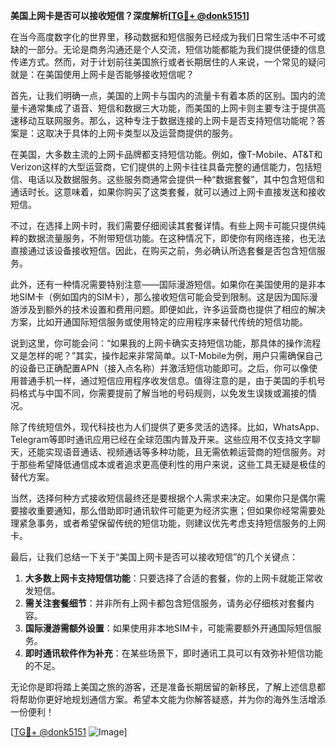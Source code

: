 **美国上网卡是否可以接收短信？深度解析[[TG💪+ @donk5151](https://t.me/s/donk5151)]**

在当今高度数字化的世界里，移动数据和短信服务已经成为我们日常生活中不可或缺的一部分。无论是商务沟通还是个人交流，短信功能都能为我们提供便捷的信息传递方式。然而，对于计划前往美国旅行或者长期居住的人来说，一个常见的疑问就是：在美国使用上网卡是否能够接收短信呢？

首先，让我们明确一点，美国的上网卡与国内的流量卡有着本质的区别。国内的流量卡通常集成了语音、短信和数据三大功能，而美国的上网卡则主要专注于提供高速移动互联网服务。那么，这种专注于数据连接的上网卡是否支持短信功能呢？答案是：这取决于具体的上网卡类型以及运营商提供的服务。

在美国，大多数主流的上网卡品牌都支持短信功能。例如，像T-Mobile、AT&T和Verizon这样的大型运营商，它们提供的上网卡往往具备完整的通信能力，包括短信、电话以及数据服务。这些服务商通常会提供一种“数据套餐”，其中包含短信和通话时长。这意味着，如果你购买了这类套餐，就可以通过上网卡直接发送和接收短信。

不过，在选择上网卡时，我们需要仔细阅读其套餐详情。有些上网卡可能只提供纯粹的数据流量服务，不附带短信功能。在这种情况下，即使你有网络连接，也无法直接通过该设备接收短信。因此，在购买之前，务必确认所选套餐是否包含短信服务。

此外，还有一种情况需要特别注意——国际漫游短信。如果你在美国使用的是非本地SIM卡（例如国内的SIM卡），那么接收短信可能会受到限制。这是因为国际漫游涉及到额外的技术设置和费用问题。即便如此，许多运营商也提供了相应的解决方案，比如开通国际短信服务或使用特定的应用程序来替代传统的短信功能。

说到这里，你可能会问：“如果我的上网卡确实支持短信功能，那具体的操作流程又是怎样的呢？”其实，操作起来非常简单。以T-Mobile为例，用户只需确保自己的设备已正确配置APN（接入点名称）并激活短信功能即可。之后，你可以像使用普通手机一样，通过短信应用程序收发信息。值得注意的是，由于美国的手机号码格式与中国不同，你需要提前了解当地的号码规则，以免发生误拨或漏接的情况。

除了传统短信外，现代科技也为人们提供了更多灵活的选择。比如，WhatsApp、Telegram等即时通讯应用已经在全球范围内普及开来。这些应用不仅支持文字聊天，还能实现语音通话、视频通话等多种功能，且无需依赖运营商的短信服务。对于那些希望降低通信成本或者追求更高便利性的用户来说，这些工具无疑是极佳的替代方案。

当然，选择何种方式接收短信最终还是要根据个人需求来决定。如果你只是偶尔需要接收重要通知，那么借助即时通讯软件可能更为经济实惠；但如果你经常需要处理紧急事务，或者希望保留传统的短信功能，则建议优先考虑支持短信服务的上网卡。

最后，让我们总结一下关于“美国上网卡是否可以接收短信”的几个关键点：

1. **大多数上网卡支持短信功能**：只要选择了合适的套餐，你的上网卡就能正常收发短信。
2. **需关注套餐细节**：并非所有上网卡都包含短信服务，请务必仔细核对套餐内容。
3. **国际漫游需额外设置**：如果使用非本地SIM卡，可能需要额外开通国际短信服务。
4. **即时通讯软件作为补充**：在某些场景下，即时通讯工具可以有效弥补短信功能的不足。

无论你是即将踏上美国之旅的游客，还是准备长期居留的新移民，了解上述信息都将帮助你更好地规划通信方案。希望本文能为你解答疑惑，并为你的海外生活增添一份便利！

[[TG💪+ @donk5151](https://t.me/s/donk5151) ![Image](https://i.postimg.cc/rwNCRYN7/Snipaste-2025-04-30-17-27-05.png)]